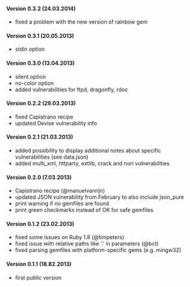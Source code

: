 #### Version 0.3.2 (24.03.2014)

* fixed a problem with the new version of rainbow gem

#### Version 0.3.1 (20.05.2013)

* stdin option

#### Version 0.3.0 (13.04.2013)

* silent option
* no-color option
* added vulnerabilities for ftpd, dragonfly, rdoc

#### Version 0.2.2 (29.03.2013)

* fixed Capistrano recipe
* updated Devise vulnerability info

#### Version 0.2.1 (21.03.2013)

* added possibility to display additional notes about specific vulnerabilities (see data.json)
* added multi_xml, httparty, extlib, crack and nori vulnerabilities

#### Version 0.2.0 (7.03.2013)

* Capistrano recipe (@manuelvanrijn)
* updated JSON vulnerability from February to also include json_pure
* print warning if no gemfiles are found
* print green checkmarks instead of OK for safe gemfiles

#### Version 0.1.2 (23.02.2013)

* fixed some issues on Ruby 1.8 (@timpeters)
* fixed issue with relative paths like '.' in parameters (@bct)
* fixed parsing gemfiles with platform-specific gems (e.g. mingw32)

#### Version 0.1.1 (18.82.2013)

* first public version
